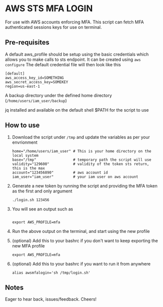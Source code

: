 
# AWS STS MFA LOGIN

For use with AWS accounts enforcing MFA. This script can fetch MFA authenticated sessions keys for use on terminal.

## Pre-requisites

A default aws_profile should be setup using the basic credentials which allows you to make calls to sts endpoint. It can be created using `aws configure`
The default credential file will then look like this 
```
[default]
aws_access_key_id=SOMETHING
aws_secret_access_key=SOMEKEY
region=us-east-1

```

A backup directory under the defined home directory (`/home/users/iam_user/backup`)

jq installed and available on the default shell $PATH for the script to use


## How to use

1. Download the script under `/tmp` and update the variables as per your envrionment
    ```
    home="/home/users/iam_user" # This is your home directory on the local system
    base="/tmp"                 # temporary path the script will use
    validity="129600"           # validity of the token sts return, this is the max
    account="123456890"         # aws account id
    iam_user="iam_user"         # your iam user on aws account
    ```

2. Generate a new token by running the script and providing the MFA token as the first and only argument
    ```
    ./login.sh 123456
    ```

3. You will see an output such as 
    ```
    
    export AWS_PROFILE=mfa
    ```

4. Run the above output on the terminal, and start using the new profile
5. (optional) Add this to your bashrc if you don't want to keep exporting the new MFA profile
   ```
   export AWS_PROFILE=mfa
   ```
6. (optional) Add this to your bashrc if you want to run it from anywhere
   ```
   alias awsmfalogin='sh /tmp/login.sh'
   ```

## Notes
Eager to hear back, issues/feedback. Cheers!